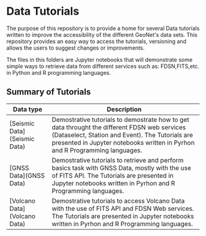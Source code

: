 # Data Tutorials

The purpose of this repository is to provide a home for several Data tutorials written to improve the accessibility of the different GeoNet's data sets. This repository provides an easy way to access the tutorials, versioning and allows the users to suggest changes or improvements.

The files in this folders are Jupyter notebooks  that will demonstrate some simple ways to retrieve data from different services such as: FDSN,FITS,etc. in Python and R programming languages. 

## Summary of Tutorials

| Data type  | Description   |
| ------------- | ------------- |
| [Seismic Data](Seismic Data) | Demostrative tutorials to demostrate how to get data throught the different FDSN web services (Dataselect, Station and Event). The Tutorials are presented in Jupyter notebooks written in Pyrhon and R Programming languages.|
| [GNSS Data](GNSS Data) | Demostrative tutorials to retrieve and perform basics task with GNSS Data, mostly with the use of FITS API. The Tutorials are presented in Jupyter notebooks written in Pyrhon and R Programming languages.|
| [Volcano Data](Volcano Data) | Demostrative tutorials to access Volcano Data with the use of FITS API and FDSN Web services. The Tutorials are presented in Jupyter notebooks written in Pyrhon and R Programming languages.|
